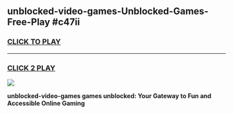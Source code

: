 
## unblocked-video-games-Unblocked-Games-Free-Play #c47ii
<h3>
<a href="https://us.freeplayer.one?title=unblocked-video-games&ref=9M">CLICK TO PLAY</a></h3>
<hr>

<h3>
<a href="https://us.freeplayer.one?title=unblocked-video-games&ref=9M">CLICK 2 PLAY</a>
  
</h3>

<a href="https://us.freeplayer.one?title=unblocked-video-games&ref=9M"><img src="https://clearcache.store/games.png"></a>


**unblocked-video-games games unblocked: Your Gateway to Fun and Accessible Online Gaming**
